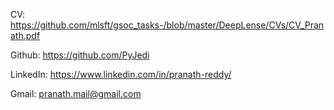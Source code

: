 CV: https://github.com/mlsft/gsoc_tasks-/blob/master/DeepLense/CVs/CV_Pranath.pdf

Github: https://github.com/PyJedi

LinkedIn: https://www.linkedin.com/in/pranath-reddy/

Gmail: pranath.mail@gmail.com
